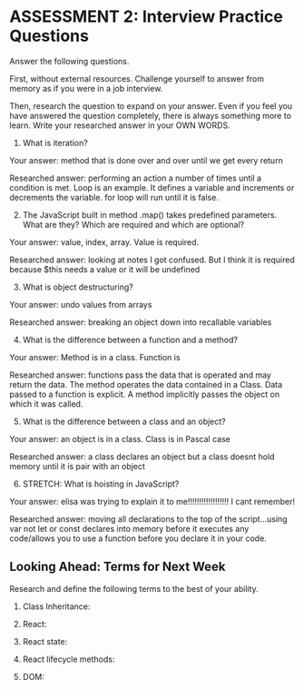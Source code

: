 # ASSESSMENT 2: Interview Practice Questions

Answer the following questions.

First, without external resources. Challenge yourself to answer from memory as if you were in a job interview.

Then, research the question to expand on your answer. Even if you feel you have answered the question completely, there is always something more to learn. Write your researched answer in your OWN WORDS.

1. What is iteration?

  Your answer: method that is done over and over until we get every return

  Researched answer:  performing an action a number of times until a condition is met. Loop is an example.  It defines a variable and increments or decrements the variable. for loop will run until it is false.


2. The JavaScript built in method .map() takes predefined parameters. What are they? Which are required and which are optional?

  Your answer: value, index, array. Value is required. 

  Researched answer:  looking at notes I got confused. But I think it is required because $this needs a value or it will be undefined



3. What is object destructuring?

  Your answer: undo values from arrays

  Researched answer: breaking an object down into recallable variables



4. What is the difference between a function and a method?

  Your answer: Method is in a class. Function is

  Researched answer:  functions pass the data that is operated and may return the data. The method operates the data contained in a Class. Data passed to a function is explicit. A method implicitly passes the object on which it was called.



5. What is the difference between a class and an object?

  Your answer: an object is in a class. Class is in Pascal case

  Researched answer: a class declares an object but a class doesnt hold memory until it is pair with an object



6. STRETCH: What is hoisting in JavaScript?

  Your answer: elisa was trying to explain it to me!!!!!!!!!!!!!!!!!! I cant remember!

  Researched answer:  moving all declarations to the top of the script...using var not let or const
  declares into memory before it executes any code/allows you to use a function before you declare it in your code.



## Looking Ahead: Terms for Next Week

Research and define the following terms to the best of your ability.

1. Class Inheritance:

2. React:

3. React state:

4. React lifecycle methods:

5. DOM:
